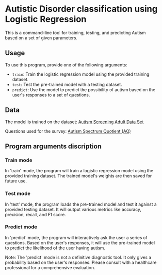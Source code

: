 # Autistic Disorder classification using Logistic Regression

This is a command-line tool for training, testing, and predicting Autism based on a set of given parameters.

## Usage

To use this program, provide one of the following arguments:

- `train`: Train the logistic regression model using the provided training dataset.
- `test`: Test the pre-trained model with a testing dataset.
- `predict`: Use the model to predict the possibility of autism based on the user's responses to a set of questions.

## Data

The model is trained on the dataset: [Autism Screening Adult Data Set](https://code.datasciencedojo.com/datasciencedojo/datasets/tree/master/Autism%20Screening%20Adult)

Questions used for the survey: [Autism Spectrum Quotient (AQ)](https://docs.autismresearchcentre.com/tests/AQ10.pdf)

## Program arguments discription

### Train mode

In 'train' mode, the program will train a logistic regression model using the provided training dataset. The trained model's weights are then saved for future use.

### Test mode

In 'test' mode, the program loads the pre-trained model and test it against a provided testing dataset. It will output various metrics like accuracy, precision, recall, and F1 score.

### Predict mode

In 'predict' mode, the program will interactively ask the user a series of questions. Based on the user's responses, it will use the pre-trained model to predict the likelihood of the user having autism.

Note: The 'predict' mode is not a definitive diagnostic tool. It only gives a probability based on the user's responses. Please consult with a healthcare professional for a comprehensive evaluation.
